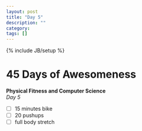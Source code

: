 ```yaml
---
layout: post
title: "Day 5"
description: ""
category:
tags: []
---
```

{% include JB/setup %}
# 45 Days of Awesomeness
**Physical Fitness and Computer Science**  
_Day 5_  

- [ ] 15 minutes bike
- [ ] 20 pushups
- [ ] full body stretch
